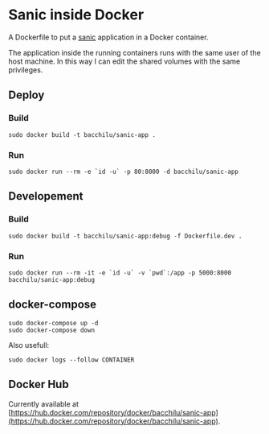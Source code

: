 # Sanic inside Docker

A Dockerfile to put a [sanic](https://sanicframework.org/) application in a Docker container.

The application inside the running containers runs with the same user of the host machine.
In this way I can edit the shared volumes with the same privileges.

## Deploy

### Build

    sudo docker build -t bacchilu/sanic-app .

### Run

    sudo docker run --rm -e `id -u` -p 80:8000 -d bacchilu/sanic-app

## Developement

### Build

    sudo docker build -t bacchilu/sanic-app:debug -f Dockerfile.dev .

### Run

    sudo docker run --rm -it -e `id -u` -v `pwd`:/app -p 5000:8000 bacchilu/sanic-app:debug

## docker-compose

    sudo docker-compose up -d
    sudo docker-compose down

Also usefull:

    sudo docker logs --follow CONTAINER

## Docker Hub

Currently available at [https://hub.docker.com/repository/docker/bacchilu/sanic-app](https://hub.docker.com/repository/docker/bacchilu/sanic-app).